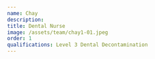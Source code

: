 ```yaml
---
name: Chay
description:
title: Dental Nurse
image: /assets/team/chay1-01.jpeg
order: 1
qualifications: Level 3 Dental Decontamination
---
```

